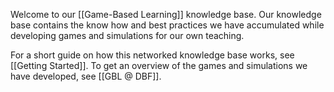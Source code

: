 Welcome to our [[Game-Based Learning]] knowledge base. Our knowledge base contains the know how and best practices we have accumulated while developing games and simulations for our own teaching.

For a short guide on how this networked knowledge base works, see [[Getting Started]]. To get an overview of the games and simulations we have developed, see [[GBL @ DBF]]. 